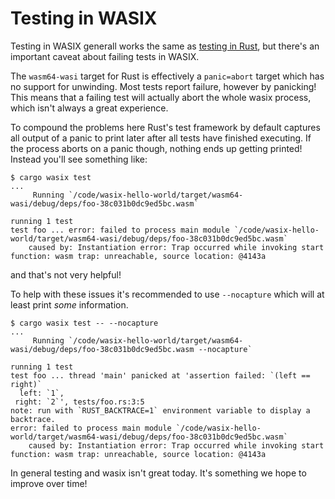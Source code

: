 # Testing in WASIX

Testing in WASIX generall works the same as [testing in
Rust](https://doc.rust-lang.org/book/ch11-01-writing-tests.html), but there's an
important caveat about failing tests in WASIX.

The `wasm64-wasi` target for Rust is effectively a `panic=abort` target which
has no support for unwinding. Most tests report failure, however by panicking!
This means that a failing test will actually abort the whole wasix process, which
isn't always a great experience.

To compound the problems here Rust's test framework by default captures all
output of a panic to print later after all tests have finished executing. If the
process aborts on a panic though, nothing ends up getting printed! Instead
you'll see something like:

```
$ cargo wasix test
...
     Running `/code/wasix-hello-world/target/wasm64-wasi/debug/deps/foo-38c031b0dc9ed5bc.wasm`

running 1 test
test foo ... error: failed to process main module `/code/wasix-hello-world/target/wasm64-wasi/debug/deps/foo-38c031b0dc9ed5bc.wasm`
    caused by: Instantiation error: Trap occurred while invoking start function: wasm trap: unreachable, source location: @4143a
```

and that's not very helpful!

To help with these issues it's recommended to use `--nocapture` which will at
least print *some* information.

```
$ cargo wasix test -- --nocapture
...
     Running `/code/wasix-hello-world/target/wasm64-wasi/debug/deps/foo-38c031b0dc9ed5bc.wasm --nocapture`

running 1 test
test foo ... thread 'main' panicked at 'assertion failed: `(left == right)`
  left: `1`,
 right: `2`', tests/foo.rs:3:5
note: run with `RUST_BACKTRACE=1` environment variable to display a backtrace.
error: failed to process main module `/code/wasix-hello-world/target/wasm64-wasi/debug/deps/foo-38c031b0dc9ed5bc.wasm`
    caused by: Instantiation error: Trap occurred while invoking start function: wasm trap: unreachable, source location: @4143a
```

In general testing and wasix isn't great today. It's something we hope to improve
over time!

